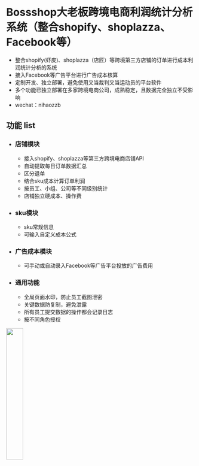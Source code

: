 # Bossshop大老板跨境电商利润统计分析系统（整合shopify、shoplazza、Facebook等）
  - 整合shopify(虾皮)、shoplazza（店匠）等跨境第三方店铺的订单进行成本利润统计分析的系统
  - 接入Facebook等广告平台进行广告成本核算
  - 定制开发、独立部署，避免使用又当裁判又当运动员的平台软件 
  - 多个功能已独立部署在多家跨境电商公司，成熟稳定，且数据完全独立不受影响
  - wechat：nihaozzb

## 功能 list
  - ### 店铺模块
    - 接入shopify、shoplazza等第三方跨境电商店铺API
    - 自动提取每日订单数据汇总
    - 区分退单
    - 结合sku成本计算订单利润
    - 按员工、小组、公司等不同级别统计
    - 店铺独立硬成本、操作费
  - ### sku模块
    - sku常规信息
    - 可输入自定义成本公式
  - ### 广告成本模块
    - 可手动或自动录入Facebook等广告平台投放的广告费用
  - ### 通用功能
    - 全局页面水印，防止员工截图泄密
    - 关键数据防复制，避免泄露
    - 所有员工提交数据的操作都会记录日志
    - 按不同角色授权

<img src="https://raw.githubusercontent.com/nihaozzb/bossshop/main/%E4%B8%AA%E4%BA%BA%E5%BE%AE%E4%BF%A1%E4%BA%8C%E7%BB%B4%E7%A0%81.jpeg" width="30%">
